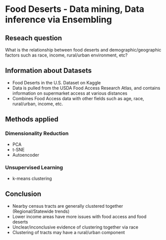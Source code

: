 # Food Deserts - Data mining, Data inference via Ensembling

## Reseach question 

  What is the relationship between food deserts and demographic/geographic factors such as race, income, rural/urban environment, etc?

## Information about Datasets
  - Food Deserts in the U.S. Dataset on Kaggle
  - Data is pulled from the USDA Food Access Research Atlas, and contains information on supermarket access at various distances
  - Combines Food Access data with other fields such as age, race, rural/urban, income, etc.
  
## Methods applied

### Dimensionality Reduction
- PCA 
- t-SNE
- Autoencoder 

### Unsupervised Learning 
- k-means clustering

## Conclusion
  - Nearby census tracts are generally clustered together (Regional/Statewide trends)
  - Lower income areas have more issues with food access and food deserts
  - Unclear/inconclusive evidence of clustering together via race
  - Clustering of tracts may have a rural/urban component

  
